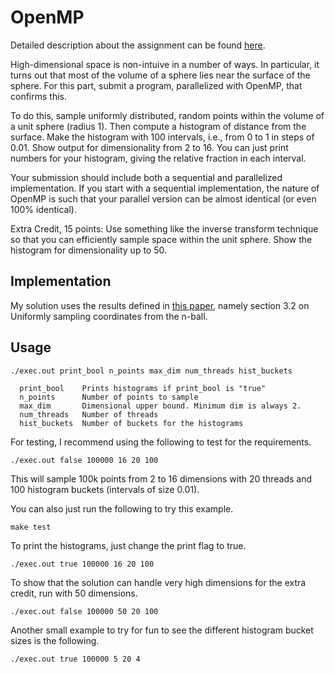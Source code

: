 # OpenMP

Detailed description about the assignment can be found [here](http://www.cs.binghamton.edu/~kchiu/cs580f/prog/2/).

High-dimensional space is non-intuive in a number of ways. In particular, it turns out that most of the volume of a sphere lies near the surface of the sphere. For this part, submit a program, parallelized with OpenMP, that confirms this.

To do this, sample uniformly distributed, random points within the volume of a unit sphere (radius 1). Then compute a histogram of distance from the surface. Make the histogram with 100 intervals, i.e., from 0 to 1 in steps of 0.01. Show output for dimensionality from 2 to 16. You can just print numbers for your histogram, giving the relative fraction in each interval.

Your submission should include both a sequential and parallelized implementation. If you start with a sequential implementation, the nature of OpenMP is such that your parallel version can be almost identical (or even 100% identical).

Extra Credit, 15 points: Use something like the inverse transform technique so that you can efficiently sample space within the unit sphere. Show the histogram for dimensionality up to 50.


## Implementation

My solution uses the results defined in [this paper](http://compneuro.uwaterloo.ca/files/publications/voelker.2017.pdf), 
namely section 3.2 on Uniformly sampling coordinates from the n-ball.

## Usage

```
./exec.out print_bool n_points max_dim num_threads hist_buckets

  print_bool    Prints histograms if print_bool is "true"
  n_points      Number of points to sample
  max_dim       Dimensional upper bound. Minimum dim is always 2.
  num_threads   Number of threads
  hist_buckets  Number of buckets for the histograms
```

For testing, I recommend using the following to test for the requirements.
```
./exec.out false 100000 16 20 100
```
This will sample 100k points from 2 to 16 dimensions with 20 threads and 100 histogram buckets (intervals of size 0.01).

You can also just run the following to try this example.
```
make test
```


To print the histograms, just change the print flag to true.
```
./exec.out true 100000 16 20 100
```


To show that the solution can handle very high dimensions for the extra credit, run with 50 dimensions.
```
./exec.out false 100000 50 20 100
```


Another small example to try for fun to see the different histogram bucket sizes is the following.
```
./exec.out true 100000 5 20 4
```
